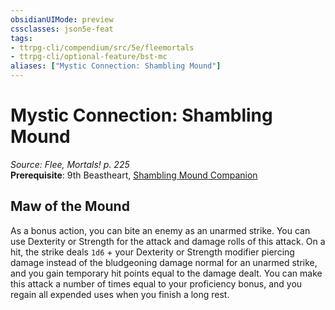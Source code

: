 ```yaml
---
obsidianUIMode: preview
cssclasses: json5e-feat
tags:
- ttrpg-cli/compendium/src/5e/fleemortals
- ttrpg-cli/optional-feature/bst-mc
aliases: ["Mystic Connection: Shambling Mound"]
---
```

# Mystic Connection: Shambling Mound
*Source: Flee, Mortals! p. 225*  
**Prerequisite**: 9th Beastheart, [Shambling Mound Companion](Misc%20Files/CLI/compendium/bestiary/plant/shambling-mound-companion-fleemortals.md)
## Maw of the Mound

As a bonus action, you can bite an enemy as an unarmed strike. You can use Dexterity or Strength for the attack and damage rolls of this attack. On a hit, the strike deals `1d6` + your Dexterity or Strength modifier piercing damage instead of the bludgeoning damage normal for an unarmed strike, and you gain temporary hit points equal to the damage dealt. You can make this attack a number of times equal to your proficiency bonus, and you regain all expended uses when you finish a long rest.